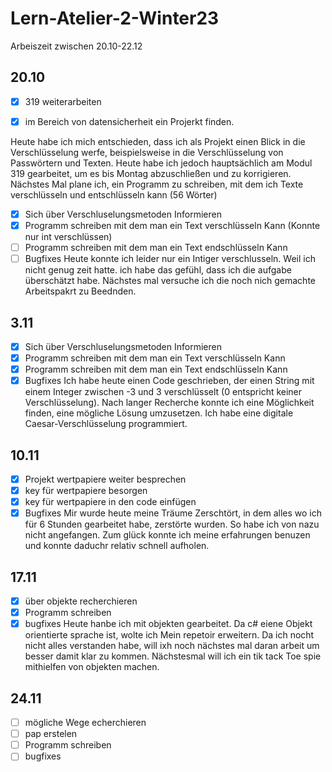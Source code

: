 # Lern-Atelier-2-Winter23

Arbeiszeit zwischen 20.10-22.12

## 20.10

- [x] 319 weiterarbeiten

- [x] im Bereich von datensicherheit ein Projerkt finden.

Heute habe ich mich entschieden, dass ich als Projekt einen Blick in die Verschlüsselung werfe, beispielsweise in die Verschlüsselung von Passwörtern und Texten. Heute habe ich jedoch hauptsächlich am Modul 319 gearbeitet, um es bis Montag abzuschließen und zu korrigieren. Nächstes Mal plane ich, ein Programm zu schreiben, mit dem ich Texte verschlüsseln und entschlüsseln kann (56 Wörter)

- [x] Sich über Verschluselungsmetoden Informieren
- [x] Programm schreiben mit dem man ein Text verschlüsseln Kann (Konnte nur int verschlüssen)
- [ ] Programm schreiben mit dem man ein Text endschlüsseln Kann 
- [ ] Bugfixes
Heute konnte ich leider nur ein Intiger verschlusseln. Weil ich nicht genug zeit hatte. ich habe das gefühl, dass ich die aufgabe überschätzt habe. Nächstes mal versuche ich die noch nich gemachte Arbeitspakrt zu Beednden.

## 3.11

- [x] Sich über Verschluselungsmetoden Informieren
- [x] Programm schreiben mit dem man ein Text verschlüsseln Kann
- [x] Programm schreiben mit dem man ein Text endschlüsseln Kann
- [x] Bugfixes
     Ich habe heute einen Code geschrieben, der einen String mit einem Integer zwischen -3 und 3 verschlüsselt (0 entspricht keiner Verschlüsselung). Nach langer Recherche konnte ich eine Möglichkeit finden, eine mögliche Lösung umzusetzen. Ich habe eine digitale Caesar-Verschlüsselung programmiert.
## 10.11

- [x] Projekt wertpapiere weiter besprechen
- [x] key für wertpapiere besorgen
- [x] key für wertpapiere in den code einfügen
- [x] Bugfixes
Mir wurde heute meine Träume Zerschtört, in dem alles wo ich für 6 Stunden gearbeitet habe, zerstörte wurden. So habe ich von nazu nicht angefangen. Zum glück konnte ich meine erfahrungen benuzen und konnte daduchr relativ schnell aufholen.

 ## 17.11
 
- [x] über objekte recherchieren
- [x] Programm schreiben
- [x] bugfixes
  Heute hanbe ich mit objekten gearbeitet. Da c# eiene Objekt orientierte sprache ist, wolte ich Mein repetoir erweitern. Da ich nocht nicht alles verstanden habe, will ixh noch nächstes mal daran arbeit um besser damit klar zu kommen. Nächstesmal will ich ein tik tack Toe spie mithielfen von objekten machen.

## 24.11

- [ ] mögliche Wege echerchieren
- [ ] pap erstelen
- [ ] Programm schreiben
- [ ] bugfixes

